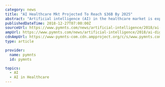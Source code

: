 ```yaml
---
category: news
title: "AI Healthcare Mkt Projected To Reach $36B By 2025"
abstract: "Artificial intelligence (AI) in the healthcare market is expected to grow to $36.1 billion by 2025. The “Artificial Intelligence in Healthcare Market by Offering, Technology, End-Use Application, End User And Geography — Global Forecast to 2025 ..."
publishedDateTime: 2018-12-27T07:00:00Z
sourceUrl: https://www.pymnts.com/news/artificial-intelligence/2018/ai-digital-healthcare-market-medical-care/
ampUrl: https://www.pymnts.com/news/artificial-intelligence/2018/ai-digital-healthcare-market-medical-care/amp/
cdnAmpUrl: https://www-pymnts-com.cdn.ampproject.org/c/s/www.pymnts.com/news/artificial-intelligence/2018/ai-digital-healthcare-market-medical-care/amp/
type: article

provider:
  name: pymnts
  id: pymnts

topics:
  - AI
  - AI in Healthcare
---
```


